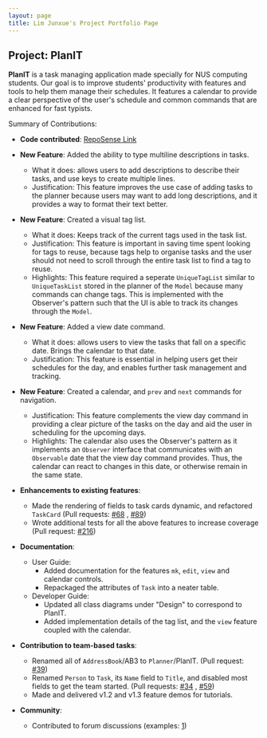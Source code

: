 ```yaml
---
layout: page 
title: Lim Junxue's Project Portfolio Page
---
```


## Project: PlanIT

**PlanIT** is a task managing application made specially for NUS computing students. Our goal is to improve students'
productivity with features and tools to help them manage their schedules. It features a calendar to provide a clear
perspective of the user's schedule and common commands that are enhanced for fast typists.

Summary of Contributions:

* **Code contributed**: [RepoSense Link](https://nus-cs2103-ay2021s2.github.io/tp-dashboard/?search=limjunxue&sort=groupTitle&sortWithin=title&since=2021-02-19&timeframe=commit&mergegroup=&groupSelect=groupByRepos&breakdown=false)

* **New Feature**: Added the ability to type multiline descriptions in tasks.
    * What it does: allows users to add descriptions to describe their tasks, and use keys to create multiple lines.
    * Justification: This feature improves the use case of adding tasks to the planner because users may want to add
      long descriptions, and it provides a way to format their text better.

* **New Feature**: Created a visual tag list.
    * What it does: Keeps track of the current tags used in the task list.
    * Justification: This feature is important in saving time spent looking for tags to reuse, because tags help to organise
      tasks and the user should not need to scroll through the entire task list to find a tag to reuse.
    * Highlights: This feature required a seperate `UniqueTagList` similar to `UniqueTaskList` stored in the planner of
      the `Model` because many commands can change tags. This is implemented with the Observer's pattern such that the UI
      is able to track its changes through the `Model`.

* **New Feature**: Added a view date command.
    * What it does: allows users to view the tasks that fall on a specific date. Brings the calendar to that date.
    * Justification: This feature is essential in helping users get their schedules for the day, and enables further
      task management and tracking.

* **New Feature**: Created a calendar, and `prev` and `next` commands for navigation.
    * Justification: This feature complements the view day command in providing a clear picture of the tasks on the day
      and aid the user in scheduling for the upcoming days.
    * Highlights: The calendar also uses the Observer's pattern as it implements an `Observer` interface that
      communicates with an `Observable` date that the view day command provides. Thus, the calendar can react to changes
      in this date, or otherwise remain in the same state.

* **Enhancements to existing features**:
    * Made the rendering of fields to task cards dynamic, and refactored `TaskCard` (Pull
      requests: [\#68](https://github.com/AY2021S2-CS2103T-T10-2/tp/pull/68)
      , [\#89](https://github.com/AY2021S2-CS2103T-T10-2/tp/pull/89))
    * Wrote additional tests for all the above features to increase coverage (Pull request: [\#216](https://github.com/AY2021S2-CS2103T-T10-2/tp/pull/216))

* **Documentation**:
    * User Guide:
        * Added documentation for the features `mk`, `edit`, `view` and calendar controls.
        * Repackaged the attributes of `Task` into a neater table.
    * Developer Guide:
        * Updated all class diagrams under "Design" to correspond to PlanIT.
        * Added implementation details of the tag list, and the `view` feature coupled with the calendar.

* **Contribution to team-based tasks**:
    * Renamed all of `AddressBook`/AB3 to `Planner`/PlanIT. (Pull
      request: [\#39](https://github.com/AY2021S2-CS2103T-T10-2/tp/pull/39))
    * Renamed `Person` to `Task`, its `Name` field to `Title`, and disabled most fields to get the team started. (Pull
      requests: [\#34](https://github.com/AY2021S2-CS2103T-T10-2/tp/pull/35)
      , [\#59](https://github.com/AY2021S2-CS2103T-T10-2/tp/pull/59))
    * Made and delivered v1.2 and v1.3 feature demos for tutorials.

* **Community**:
    * Contributed to forum discussions (examples: [1](https://github.com/nus-cs2103-AY2021S2/forum/issues/247))

